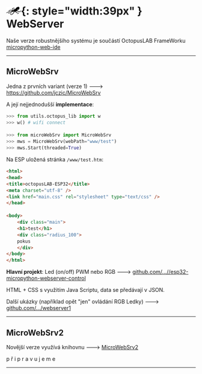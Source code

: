 # ![logo](img/logo_small.png){: style="width:39px" } WebServer


Naše verze robustnějšího systému je součástí OctopusLAB FrameWorku [micropython-web-ide](https://www.octopuslab.cz/micropython-web-ide/)

---

## MicroWebSrv

Jedna z prvních variant (verze 1) 🡒 https://github.com/jczic/MicroWebSrv

A její nejjednodušší **implementace**:

```python
>>> from utils.octopus_lib import w
>>> w() # wifi connect

>>> from microWebSrv import MicroWebSrv
>>> mws = MicroWebSrv(webPath="www/test")
>>> mws.Start(threaded=True)

```

Na ESP uložená stránka `/www/test.htm`:

```html
<html>
<head>
<title>octopusLAB-ESP32</title>
<meta charset="utf-8" />
<link href="main.css" rel="stylesheet" type="text/css" />
</head>

<body>
    <div class="main">
    <h1>test</h1>
    <div class="radius_100">
    pokus
    </div>
</body>
</html>
```


**Hlavní projekt**:
Led (on/off) PWM nebo RGB 🡒 [github.com/...//esp32-micropython-webserver-control](https://github.com/octopuslab-cz/esp32-micropython-webserver-control)

HTML + CSS s využitím Java Scriptu, data se předávají v JSON.


Další ukázky (například opět "jen" ovládání RGB Ledky) 🡒 [github.com/.../webserver1](https://github.com/octopusengine/octopuslab/tree/master/projects/webserver1)

---

## MicroWebSrv2

Novější verze využívá knihovnu 🡒 [MicroWebSrv2](https://github.com/jczic/MicroWebSrv2)


p ř i p r a v u j e m e 

---
